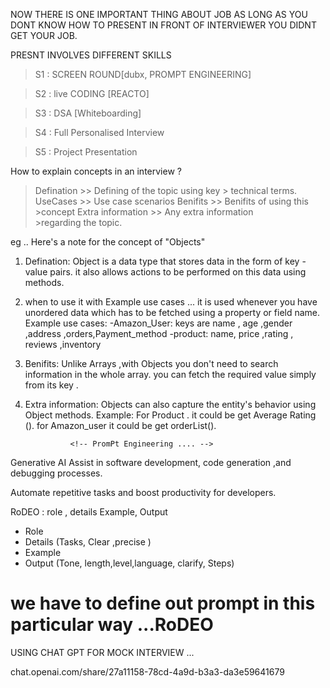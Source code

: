 


NOW THERE IS ONE IMPORTANT THING ABOUT JOB 
AS LONG AS YOU DONT KNOW HOW TO PRESENT IN FRONT OF INTERVIEWER YOU DIDNT GET YOUR JOB. 




PRESNT INVOLVES DIFFERENT SKILLS 
>S1 : SCREEN ROUND[dubx, PROMPT ENGINEERING]   

>S2 : live CODING [REACTO]

>S3 : DSA [Whiteboarding]

>S4 : Full Personalised Interview 

>S5 : Project Presentation   



How to explain concepts in an interview ? 
> Defination >> Defining of the topic using key 
                  > technical terms. 
> UseCases       >>         Use case scenarios 
> Benifits  >>          Benifits of using this   
                            >concept 
>Extra information >> Any extra information   
                        >regarding the topic. 
               



eg .. Here's a note for the concept of "Objects"

1. Defination:
      Object is a data type that stores data in the form of key -value  pairs. it also allows actions to be performed on this data using methods. 

2.  when to use it with Example use cases ...
    it is used whenever you have unordered data which has to be fetched using a property or field name.  
    Example use cases: 
       -Amazon_User: keys are name , age ,gender ,address ,orders,Payment_method
       -product: name, price ,rating , reviews ,inventory 


3. Benifits: 
    Unlike Arrays ,with Objects you don't need to search information in the whole array. you can fetch the required value simply from its key . 

4. Extra information:
    Objects can also capture the entity's behavior using Object methods. 
    Example: For Product  . it could be get Average Rating ().
    for Amazon_user it could be get orderList(). 


                 <!-- PromPt Engineering .... -->
Generative AI 
   Assist in software development, code generation ,and debugging processes. 

Automate repetitive tasks and boost productivity for developers.  
  

  RoDEO : 
     role , details Example, Output  
 * Role 
 * Details (Tasks, Clear ,precise )
 * Example 
 * Output (Tone, length,level,language, clarify, Steps)
  
  # we have to define out prompt in this particular way ...RoDEO 

USING CHAT GPT FOR MOCK INTERVIEW ...

<!-- Reference chat -->
chat.openai.com/share/27a11158-78cd-4a9d-b3a3-da3e59641679




  